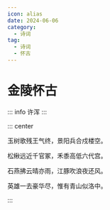 ```yaml
---
icon: alias
date: 2024-06-06
category:
  - 诗词
tag:
  - 诗词
  - 怀古
---
```


# 金陵怀古


<!-- more -->

::: info
许浑
:::


::: center 

玉树歌残王气终，景阳兵合戍楼空。

松楸远近千官冢，禾黍高低六代宫。

石燕拂云晴亦雨，江豚吹浪夜还风。

英雄一去豪华尽，惟有青山似洛中。

:::